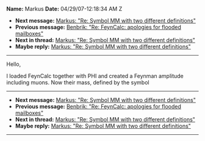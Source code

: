 **Name:** Markus
**Date:** 04/29/07-12:18:34 AM Z

  - **Next message:** [Markus: "Re: Symbol MM with two different
    definitions"](0411.html)
  - **Previous message:** [Benbrik: "Re: FeynCalc: apologies for flooded
    mailboxes"](0409.html)
  - **Next in thread:** [Markus: "Re: Symbol MM with two different
    definitions"](0411.html)
  - **Maybe reply:** [Markus: "Re: Symbol MM with two different
    definitions"](0411.html)

-----

Hello,  

I loaded FeynCalc together with PHI and created a Feynman amplitude
including muons. Now their mass, defined by the symbol  

-----

  - **Next message:** [Markus: "Re: Symbol MM with two different
    definitions"](0411.html)
  - **Previous message:** [Benbrik: "Re: FeynCalc: apologies for flooded
    mailboxes"](0409.html)
  - **Next in thread:** [Markus: "Re: Symbol MM with two different
    definitions"](0411.html)
  - **Maybe reply:** [Markus: "Re: Symbol MM with two different
    definitions"](0411.html)

-----

